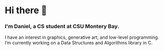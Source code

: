 # Hi there 👋

### I'm Daniel, a CS student at CSU Montery Bay.
I have an interest in graphics, generative art, and low-level programming.\
I’m currently working on a Data Structures and Algorithms library in C. 
